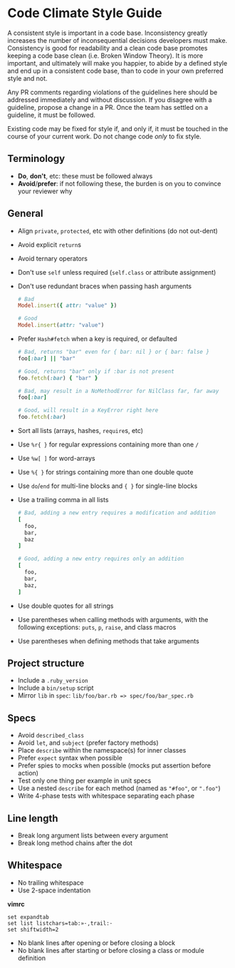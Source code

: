 # Code Climate Style Guide

A consistent style is important in a code base. Inconsistency greatly increases
the number of inconsequential decisions developers must make. Consistency is
good for readability and a clean code base promotes keeping a code base clean
(i.e. Broken Window Theory). It is more important, and ultimately will make you
happier, to abide by a defined style and end up in a consistent code base, than
to code in your own preferred style and not.

Any PR comments regarding violations of the guidelines here should be addressed
immediately and without discussion. If you disagree with a guideline, propose a
change in a PR. Once the team has settled on a guideline, it must be followed.

Existing code may be fixed for style if, and only if, it must be touched in the
course of your current work. Do not change code *only* to fix style.

## Terminology

- **Do**, **don't**, etc: these must be followed always
- **Avoid**/**prefer**: if not following these, the burden is on you to convince
  your reviewer why

## General

- Align `private`, `protected`, etc with other definitions (do not out-dent)
- Avoid explicit `return`s
- Avoid ternary operators
- Don't use `self` unless required (`self.class` or attribute assignment)
- Don't use redundant braces when passing hash arguments

  ```rb
  # Bad
  Model.insert({ attr: "value" })

  # Good
  Model.insert(attr: "value")
  ```

- Prefer `Hash#fetch` when a key is required, or defaulted

  ```rb
  # Bad, returns "bar" even for { bar: nil } or { bar: false }
  foo[:bar] || "bar"

  # Good, returns "bar" only if :bar is not present
  foo.fetch(:bar) { "bar" }

  # Bad, may result in a NoMethodError for NilClass far, far away
  foo[:bar]

  # Good, will result in a KeyError right here
  foo.fetch(:bar)
  ```

- Sort all lists (arrays, hashes, `require`s, etc)
- Use `%r{ }` for regular expressions containing more than one `/`
- Use `%w[ ]` for word-arrays
- Use `%{ }` for strings containing more than one double quote
- Use `do`/`end` for multi-line blocks and `{ }` for single-line blocks
- Use a trailing comma in all lists

  ```rb
  # Bad, adding a new entry requires a modification and addition
  [
    foo,
    bar,
    baz
  ]

  # Good, adding a new entry requires only an addition
  [
    foo,
    bar,
    baz,
  ]
  ```

- Use double quotes for all strings
- Use parentheses when calling methods with arguments, with the following
  exceptions: `puts`, `p`, `raise`, and class macros
- Use parentheses when defining methods that take arguments

## Project structure

- Include a `.ruby_version`
- Include a `bin/setup` script
- Mirror `lib` in `spec`: `lib/foo/bar.rb => spec/foo/bar_spec.rb`

## Specs

- Avoid `described_class`
- Avoid `let`, and `subject` (prefer factory methods)
- Place `describe` within the namespace(s) for inner classes
- Prefer `expect` syntax when possible
- Prefer spies to mocks when possible (mocks put assertion before action)
- Test only one thing per example in unit specs
- Use a nested `describe` for each method (named as `"#foo"`, or `".foo"`)
- Write 4-phase tests with whitespace separating each phase

## Line length

- Break long argument lists between every argument
- Break long method chains after the dot

## Whitespace

- No trailing whitespace
- Use 2-space indentation

**vimrc**

```vim
set expandtab
set list listchars=tab:»·,trail:·
set shiftwidth=2
```

- No blank lines after opening or before closing a block
- No blank lines after starting or before closing a class or module definition
